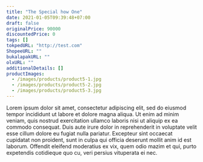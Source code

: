 ```yaml
---
title: "The Special how One"
date: 2021-01-05T09:39:48+07:00
draft: false
originalPrice: 90000
discountedPrice: 0
tags: []
tokpedURL: "http://test.com"
ShopeeURL: ""
bukalapakURL: ""
olxURL: ""
additionalDetails: []
productImages: 
  - /images/products/product5-1.jpg
  - /images/products/product5-2.jpg
  - /images/products/product5-3.jpg
---
```


Lorem ipsum dolor sit amet, consectetur adipiscing elit, sed do eiusmod tempor incididunt ut labore et dolore magna aliqua. Ut enim ad minim veniam, quis nostrud exercitation ullamco laboris nisi ut aliquip ex ea commodo consequat. Duis aute irure dolor in reprehenderit in voluptate velit esse cillum dolore eu fugiat nulla pariatur. Excepteur sint occaecat cupidatat non proident, sunt in culpa qui officia deserunt mollit anim id est laborum. Offendit eleifend moderatius ex vix, quem odio mazim et qui, purto expetendis cotidieque quo cu, veri persius vituperata ei nec.

